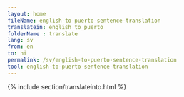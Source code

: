 ```yaml
---
layout: home
fileName: english-to-puerto-sentence-translation
translatein: english_to_puerto
folderName : translate
lang: sv
from: en
to: hi
permalink: /sv/english-to-puerto-sentence-translation
tool: english-to-puerto-sentence-translation
---
```

{% include section/translateinto.html %}